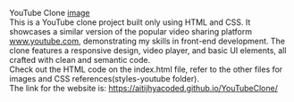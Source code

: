 YouTube Clone [image](https://github.com/AitijhyaCoded/YouTubeClone/assets/145751411/e021e5ff-af6d-4bf3-837d-eddceafcf421)
<br />This is a YouTube clone project built only using HTML and CSS. It showcases a similar version of the popular video sharing platform www.youtube.com, demonstrating my skills in front-end development. The clone features a responsive design, video player, and basic UI elements, all crafted with clean and semantic code. <br />Check out the HTML code on the index.html file, refer to the other files for images and CSS references(styles-youtube folder). <br />The link for the website is: https://aitijhyacoded.github.io/YouTubeClone/
